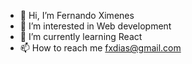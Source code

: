 - 👋 Hi, I’m Fernando Ximenes
- 👀 I’m interested in Web development
- 🌱 I’m currently learning React
- 📫 How to reach me fxdias@gmail.com

<!---
fxdias/fxdias is a ✨ special ✨ repository because its `README.md` (this file) appears on your GitHub profile.
You can click the Preview link to take a look at your changes.
--->
